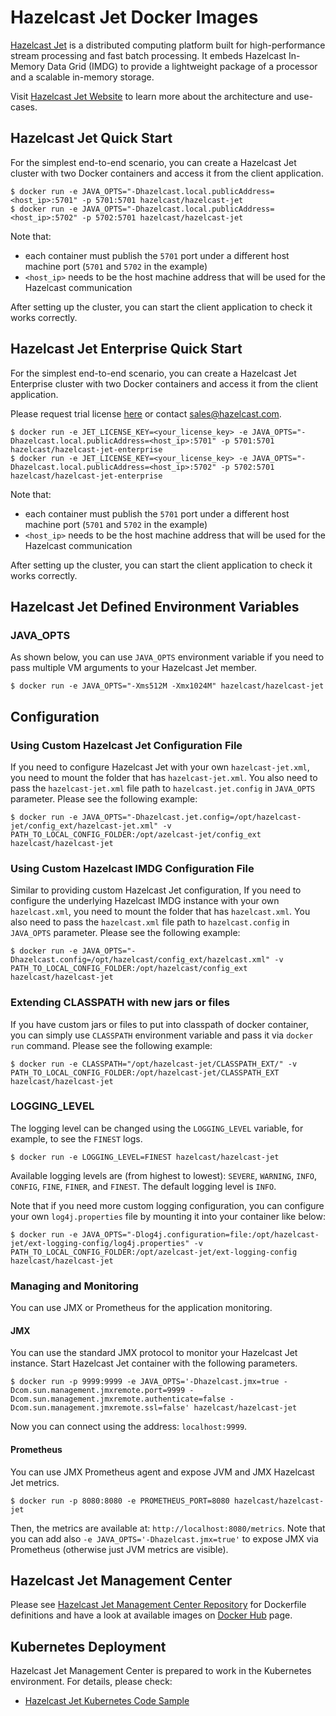 # Hazelcast Jet Docker Images

[Hazelcast Jet](http://jet.hazelcast.org) is a distributed computing
platform built for high-performance stream processing and fast batch
processing. It embeds Hazelcast In-Memory Data Grid (IMDG) to provide
a lightweight package of a processor and a scalable in-memory storage.

Visit [Hazelcast Jet Website](http://jet.hazelcast.org) to learn more
about the architecture and use-cases.

## Hazelcast Jet Quick Start

For the simplest end-to-end scenario, you can create a Hazelcast Jet cluster with two Docker containers and access it from the client application.

```
$ docker run -e JAVA_OPTS="-Dhazelcast.local.publicAddress=<host_ip>:5701" -p 5701:5701 hazelcast/hazelcast-jet
$ docker run -e JAVA_OPTS="-Dhazelcast.local.publicAddress=<host_ip>:5702" -p 5702:5701 hazelcast/hazelcast-jet
```

Note that:
* each container must publish the `5701` port under a different host machine port (`5701` and `5702` in the example)
* `<host_ip>` needs to be the host machine address that will be used for the Hazelcast communication

After setting up the cluster, you can start the client application to check it works correctly.

## Hazelcast Jet Enterprise Quick Start

For the simplest end-to-end scenario, you can create a Hazelcast Jet Enterprise cluster with two Docker containers and access it from the client application.

Please request trial license [here](https://hazelcast.com/hazelcast-enterprise-download/) or contact sales@hazelcast.com.


```
$ docker run -e JET_LICENSE_KEY=<your_license_key> -e JAVA_OPTS="-Dhazelcast.local.publicAddress=<host_ip>:5701" -p 5701:5701 hazelcast/hazelcast-jet-enterprise
$ docker run -e JET_LICENSE_KEY=<your_license_key> -e JAVA_OPTS="-Dhazelcast.local.publicAddress=<host_ip>:5702" -p 5702:5701 hazelcast/hazelcast-jet-enterprise
```

Note that:
* each container must publish the `5701` port under a different host machine port (`5701` and `5702` in the example)
* `<host_ip>` needs to be the host machine address that will be used for the Hazelcast communication

After setting up the cluster, you can start the client application to check it works correctly.

## Hazelcast Jet Defined Environment Variables

### JAVA_OPTS

As shown below, you can use `JAVA_OPTS` environment variable if you need to pass multiple VM arguments to your Hazelcast Jet member.

```
$ docker run -e JAVA_OPTS="-Xms512M -Xmx1024M" hazelcast/hazelcast-jet
```

## Configuration

### Using Custom Hazelcast Jet Configuration File

If you need to configure Hazelcast Jet with your own `hazelcast-jet.xml`, you need to mount the folder that has `hazelcast-jet.xml`. You also need to pass the `hazelcast-jet.xml` file path to `hazelcast.jet.config` in `JAVA_OPTS` parameter. Please see the following example:

```
$ docker run -e JAVA_OPTS="-Dhazelcast.jet.config=/opt/hazelcast-jet/config_ext/hazelcast-jet.xml" -v PATH_TO_LOCAL_CONFIG_FOLDER:/opt/azelcast-jet/config_ext hazelcast/hazelcast-jet
```

### Using Custom Hazelcast IMDG Configuration File

Similar to providing custom Hazelcast Jet configuration, If you need to configure the underlying Hazelcast IMDG instance with your own `hazelcast.xml`, you need to mount the folder that has `hazelcast.xml`. You also need to pass the `hazelcast.xml` file path to `hazelcast.config` in `JAVA_OPTS` parameter. Please see the following example:

```
$ docker run -e JAVA_OPTS="-Dhazelcast.config=/opt/hazelcast/config_ext/hazelcast.xml" -v PATH_TO_LOCAL_CONFIG_FOLDER:/opt/hazelcast/config_ext hazelcast/hazelcast-jet
```


### Extending CLASSPATH with new jars or files

If you have custom jars or files to put into classpath of docker container, you can simply use `CLASSPATH` environment variable and pass it via `docker run` command. Please see the following example:

```
$ docker run -e CLASSPATH="/opt/hazelcast-jet/CLASSPATH_EXT/" -v PATH_TO_LOCAL_CONFIG_FOLDER:/opt/hazelcast-jet/CLASSPATH_EXT hazelcast/hazelcast-jet
```

### LOGGING_LEVEL

The logging level can be changed using the `LOGGING_LEVEL` variable, for example, to see the `FINEST` logs.

```
$ docker run -e LOGGING_LEVEL=FINEST hazelcast/hazelcast-jet
```

Available logging levels are (from highest to lowest): `SEVERE`, `WARNING`, `INFO`, `CONFIG`, `FINE`, `FINER`, and `FINEST`. The default logging level is `INFO`.

Note that if you need more custom logging configuration, you can configure your own `log4j.properties` file by mounting it into your container like below:

```
$ docker run -e JAVA_OPTS="-Dlog4j.configuration=file:/opt/hazelcast-jet/ext-logging-config/log4j.properties" -v PATH_TO_LOCAL_CONFIG_FOLDER:/opt/azelcast-jet/ext-logging-config hazelcast/hazelcast-jet
```

### Managing and Monitoring

You can use JMX or Prometheus for the application monitoring.

#### JMX

You can use the standard JMX protocol to monitor your Hazelcast Jet instance. Start Hazelcast Jet container with the following parameters.

```
$ docker run -p 9999:9999 -e JAVA_OPTS='-Dhazelcast.jmx=true -Dcom.sun.management.jmxremote.port=9999 -Dcom.sun.management.jmxremote.authenticate=false -Dcom.sun.management.jmxremote.ssl=false' hazelcast/hazelcast-jet
```
Now you can connect using the address: `localhost:9999`.

#### Prometheus

You can use JMX Prometheus agent and expose JVM and JMX Hazelcast Jet metrics.

```
$ docker run -p 8080:8080 -e PROMETHEUS_PORT=8080 hazelcast/hazelcast-jet
```

Then, the metrics are available at: `http://localhost:8080/metrics`. Note that you can add also `-e JAVA_OPTS='-Dhazelcast.jmx=true'` to expose JMX via Prometheus (otherwise just JVM metrics are visible).

## Hazelcast Jet Management Center

Please see [Hazelcast Jet Management Center Repository](https://github.com/hazelcast/hazelcast-jet-management-center-docker) for Dockerfile definitions and have a look at available images on [Docker Hub](https://store.docker.com/community/images/hazelcast/hazelcast-jet-management-center) page.


## Kubernetes Deployment

Hazelcast Jet Management Center is prepared to work in the Kubernetes environment. For details, please check:

* [Hazelcast Jet Kubernetes Code Sample](https://github.com/hazelcast/hazelcast-jet-code-samples/)